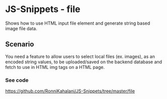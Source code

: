 # JS-Snippets - file
Shows how to use HTML input file element and generate string based image file data.

## Scenario
You need a feature to allow users to select local files (ex. images), as an encoded string values, to be uploaded/saved on the backend database and fetch to use in HTML img tags on a HTML page.

### See code
https://github.com/RonniKahalani/JS-Snippets/tree/master/file